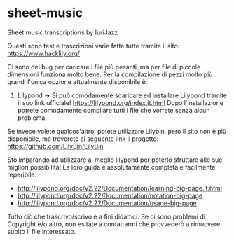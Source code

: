 # sheet-music
Sheet music transcriptions by IuriJazz


Questi sono test e trascrizioni varie fatte tutte tramite il sito: https://www.hacklily.org/


Ci sono dei bug per caricare i file più pesanti, ma per file di piccole dimensioni funziona molto bene.
Per la compilazione di pezzi molto più grandi l'unica opzione attualmente disponibile è:
1) Lilypond -> Si può comodamente scaricare ed installare Lilypond tramite il suo link ufficiale! https://lilypond.org/index.it.html Dopo l'installazione potrete comodamente compilare tutti i file che vorrete senza alcun problema.

Se invece volete qualcos'altro, potete utilizzare Lilybin, però il sito non è più disponibile, ma troverete al seguente link il progetto: https://github.com/LilyBin/LilyBin

Sto imparando ad utilizzare al meglio lilypond per poterlo sfruttare alle sue migliori possibilità!
La loro guida è assolutamente completa e facilmente reperibile:
- http://lilypond.org/doc/v2.22/Documentation/learning-big-page.it.html
- http://lilypond.org/doc/v2.22/Documentation/notation-big-page
- http://lilypond.org/doc/v2.22/Documentation/usage-big-page


Tutto ciò che trascrivo/scrivo è a fini didattici. Se ci sono problemi di Copyright e/o altro, non esitate a contattarmi che provvederò a rimuovere subito il file interessato.
